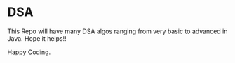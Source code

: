 # DSA
This Repo will have many DSA algos ranging from very basic to advanced in Java. Hope it helps!!

Happy Coding.
